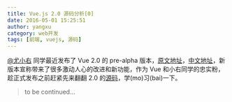 ```yaml
---
title: Vue.js 2.0 源码分析[0]
date: 2016-05-01 15:25:51
author: yangxu
category: web开发
tags: [前端, vuejs, 源码]
---
```


[@尤小右](http://weibo.com/u/1761511274?topnav=1&wvr=6&topsug=1&is_all=1) 同学最近发布了 Vue 2.0 的 pre-alpha 版本，[原文地址](https://medium.com/the-vue-point/announcing-vue-js-2-0-8af1bde7ab9)，[中文地址](http://jiongks.name/blog/announcing-vue-2/)，新版本宣称带来了很多激动人心的改进和新功能，作为 Vue 和小右同学的忠实粉，趁正式发布之前赶紧先来翻翻 2.0 的[源码](https://github.com/vuejs/vue/tree/next/)，学(mo)习(bai)一下。

> to be continued...


